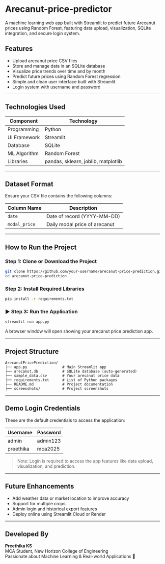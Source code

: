 # Arecanut-price-predictor
A machine learning web app built with Streamlit to predict future Arecanut prices using Random Forest, featuring data upload, visualization, SQLite integration, and secure login system.
##  Features

-  Upload arecanut price CSV files
-  Store and manage data in an SQLite database
-  Visualize price trends over time and by month
-  Predict future prices using Random Forest regression
-  Simple and clean user interface built with Streamlit
-  Login system with username and password

---

##  Technologies Used

| Component         | Technology        |
|------------------|-------------------|
| Programming       | Python            |
| UI Framework      | Streamlit         |
| Database          | SQLite            |
| ML Algorithm      | Random Forest     |
| Libraries         | pandas, sklearn, joblib, matplotlib |

---

##  Dataset Format

Ensure your CSV file contains the following columns:

| Column Name  | Description                      |
|--------------|----------------------------------|
| `date`       | Date of record (YYYY-MM-DD)      |
| `modal_price`| Daily modal price of arecanut    |

---

##  How to Run the Project

###  Step 1: Clone or Download the Project

```bash
git clone https://github.com/your-username/arecanut-price-prediction.git
cd arecanut-price-prediction
```

###  Step 2: Install Required Libraries

```bash
pip install -r requirements.txt
```

### ▶ Step 3: Run the Application

```bash
streamlit run app.py
```

A browser window will open showing your arecanut price prediction app.

---

## Project Structure

```
ArecanutPricePrediction/
├── app.py                # Main Streamlit app
├── arecanut.db           # SQLite database (auto-generated)
├── sample_data.csv       # Your arecanut price data
├── requirements.txt      # List of Python packages
├── README.md             # Project documentation
├── screenshots/          # Project screenshots
```

---

##  Demo Login Credentials

These are the default credentials to access the application:

| Username   | Password   |
|------------|------------|
| admin      | admin123   |
| preethika  | mca2025    |

> Note: Login is required to access the app features like data upload, visualization, and prediction.

---

##  Future Enhancements

- Add weather data or market location to improve accuracy
- Support for multiple crops
- Admin login and historical export features
- Deploy online using Streamlit Cloud or Render

---

##  Developed By

**Preethika KS**  
MCA Student, New Horizon College of Engineering  
Passionate about Machine Learning & Real-world Applications 🚀

